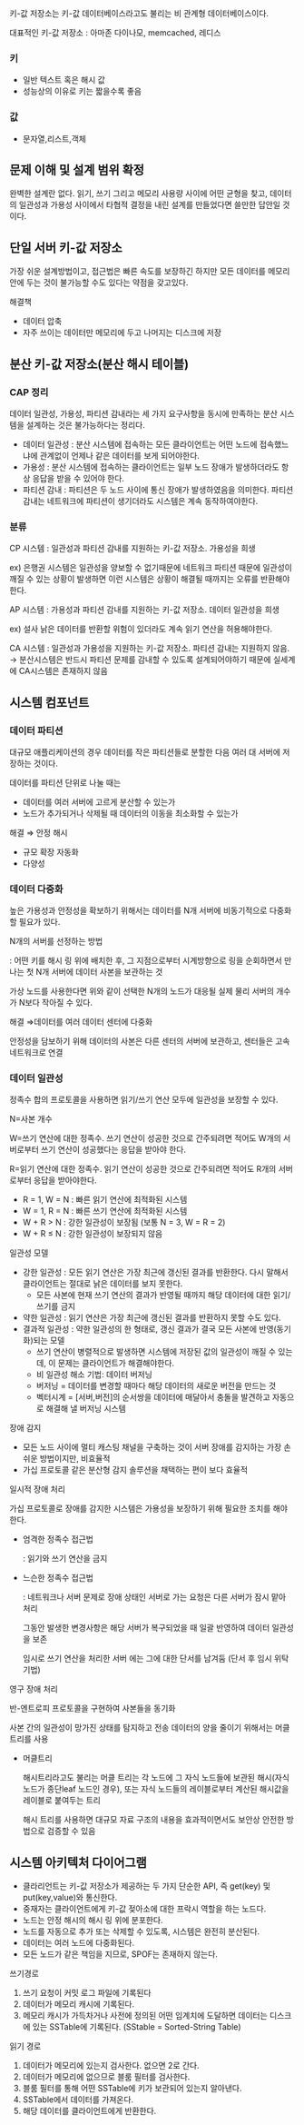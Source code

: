 키-값 저장소는 키-값 데이터베이스라고도 불리는 비 관계형 데이터베이스이다.

대표적인 키-값 저장소 : 아마존 다이나모, memcached, 레디스

### 키

- 일반 텍스트 혹은 해시 값
- 성능상의 이유로 키는 짧을수록 좋음

### 값

- 문자열,리스트,객체

## 문제 이해 및 설계 범위 확정


완벽한 설계란 없다. 읽기, 쓰기 그리고 메모리 사용량 사이에 어떤 균형을 찾고, 데이터의 일관성과 가용성 사이에서 타협적 결정을 내린 설계를 만들었다면 쓸만한 답안일 것이다.

## 단일 서버 키-값 저장소


가장 쉬운 설계방법이고, 접근법은 빠른 속도를 보장하긴 하지만 모든 데이터를 메모리 안에 두는 것이 불가능할 수도 있다는 약점을 갖고있다.

해결책

- 데이터 압축
- 자주 쓰이는 데이터만 메모리에 두고 나머지는 디스크에 저장

## 분산 키-값 저장소(분산 해시 테이블)


### CAP 정리

데이터 일관성, 가용성, 파티션 감내라는 세 가지 요구사항을 동시에 만족하는 분산 시스템을 설계하는 것은 불가능하다는 정리다.

- 데이터 일관성 : 분산 시스템에 접속하는 모든 클라이언트는 어떤 노드에 접속했느냐에 관계없이 언제나 같은 데이터를 보게 되어야한다.
- 가용성 : 분산 시스템에 접속하는 클라이언트는 일부 노드 장애가 발생하더라도 항상 응답을 받을 수 있어야 한다.
- 파티션 감내 : 파티션은 두 노드 사이에 통신 장애가 발생하였음을 의미한다. 파티션 감내는 네트워크에 파티션이 생기더라도 시스템은 계속 동작하여야한다.

### 분류

CP 시스템 : 일관성과 파티션 감내를 지원하는 키-값 저장소. 가용성을 희생

ex) 은행권 시스템은 일관성을 양보할 수 없기때문에 네트워크 파티션 때문에 일관성이 깨질 수 있는 상황이 발생하면 이런 시스템은 상황이 해결될 때까지는 오류를 반환해야한다.

AP 시스템 : 가용성과 파티션 감내를 지원하는 키-값 저장소. 데이터 일관성을 희생

ex) 설사 낡은 데이터를 반환할 위험이 있더라도 계속 읽기 연산을 허용해야한다.

CA 시스템 : 일관성과 가용성을 지원하는 키-값 저장소. 파티션 감내는 지원하지 않음. → 분산시스템은 반드시 파티션 문제를 감내할 수 있도록 설계되어야하기 때문에 실세계에 CA시스템은 존재하지 않음

## 시스템 컴포넌트



### 데이터 파티션

대규모 애플리케이션의 경우 데이터를 작은 파티션들로 분할한 다음 여러 대 서버에 저장하는 것이다.

데이터를 파티션 단위로 나눌 때는

- 데이터를 여러 서버에 고르게 분산할 수 있는가
- 노드가 추가되거나 삭제될 때 데이터의 이동을 최소화할 수 있는가

해결 ⇒ 안정 해시

- 규모 확장 자동화
- 다양성

### 데이터 다중화

높은 가용성과 안정성을 확보하기 위해서는 데이터를 N개 서버에 비동기적으로 다중화할 필요가 있다.

N개의 서버를 선정하는 방법 

: 어떤 키를 해시 링 위에 배치한 후, 그 지점으로부터 시계방향으로 링을 순회하면서 만나는 첫 N개 서버에 데이터 사본을 보관하는 것

가상 노드를 사용한다면 위와 같이 선택한 N개의 노드가 대응될 실제 물리 서버의 개수가 N보다 작아질 수 있다.

해결 ⇒데이터를 여러 데이터 센터에 다중화

안정성을 담보하기 위해 데이터의 사본은 다른 센터의 서버에 보관하고, 센터들은 고속 네트워크로 연결

### 데이터 일관성

정족수 합의 프로토콜을 사용하면 읽기/쓰기 연산 모두에 일관성을 보장할 수 있다. 

N=사본 개수

W=쓰기 연산에 대한 정족수. 쓰기 연산이 성공한 것으로 간주되려면 적어도 W개의 서버로부터 쓰기 연산이 성공했다는 응답을 받아야 한다.

R=읽기 연산에 대한 정족수. 읽기 연산이 성공한 것으로 간주되려면 적어도 R개의 서버로부터 응답을 받아야한다.

- R = 1, W = N : 빠른 읽기 연산에 최적화된 시스템
- W = 1, R = N : 빠른 쓰기 연산에 최적화된 시스템
- W + R > N : 강한 일관성이 보장됨 (보통 N = 3, W = R = 2)
- W + R ≤ N : 강한 일관성이 보장되지 않음

일관성 모델 

- 강한 일관성 : 모든 읽기 연산은 가장 최근에 갱신된 결과를 반환한다. 다시 말해서 클라이언트는 절대로 낡은 데이터를 보지 못한다.
    - 모든 사본에 현재 쓰기 연산의 결과가 반영될 때까지 해당 데이터에 대한 읽기/쓰기를 금지
- 약한 일관성 : 읽기 연산은 가장 최근에 갱신된 결과를 반환하지 못할 수도 있다.
- 결과적 일관성 : 약한 일관성의 한 형태로, 갱신 결과가 결국 모든 사본에 반영(동기화)되는 모델
    - 쓰기 연산이 병렬적으로 발생하면 시스템에 저장된 값의 일관성이 깨질 수 있는데, 이 문제는 클라이언트가 해결해야한다.
    - 비 일관성 해소 기법: 데이터 버저닝
    - 버저닝 = 데이터를 변경할 때마다 해당 데이터의 새로운 버전을 만드는 것
    - 벡터시계 = [서버,버전]의 순서쌍을 데이터에 매달아서 충돌을 발견하고 자동으로 해결해 낼 버저닝 시스템

장애 감지 

- 모든 노드 사이에 멀티 캐스팅 채널을 구축하는 것이 서버 장애를 감지하는 가장 손쉬운 방법이지만, 비효율적
- 가십 프로토콜 같은 분산형 감지 솔루션을 채택하는 편이 보다 효율적

일시적 장애 처리 

가십 프로토콜로 장애를 감지한 시스템은 가용성을 보장하기 위해 필요한 조치를 해야 한다.

- 엄격한 정족수 접근법
    
    : 읽기와 쓰기 연산을 금지
    
- 느슨한 정족수 접근법
    
    : 네트워크나 서버 문제로 장애 상태인 서버로 가는 요청은 다른 서버가 잠시 맡아 처리
    
    그동안 발생한 변경사항은 해당 서버가 복구되었을 때 일괄 반영하여 데이터 일관성을 보존
    
    임시로 쓰기 연산을 처리한 서버 에는 그에 대한 단서를 남겨둠 (단서 후 임시 위탁 기법)
    

영구 장애 처리

반-엔트로피 프로토콜을 구현하여 사본들을 동기화 

사본 간의 일관성이 망가진 상태를 탐지하고 전송 데이터의 양을 줄이기 위해서는 머클 트리를 사용

- 머클트리
    
    해시트리라고도 불리는 머클 트리는 각 노드에 그 자식 노드들에 보관된 해시(자식 노드가 종단leaf 노드인 경우), 또는 자식 노드들의 레이블로부터 계산된 해시값을 레이블로 붙여두는 트리
    
    해시 트리를 사용하면 대규모 자료 구조의 내용을 효과적이면서도 보안상 안전한 방법으로 검증할 수 있음
    

## 시스템 아키텍처 다이어그램

- 클라리언트는 키-값 저장소가 제공하는 두 가지 단순한 API, 즉 get(key) 및 put(key,value)와 통신한다.
- 중재자는 클라이언트에게 키-값 젖아소에 대한 프락시 역할을 하는 노드다.
- 노드는 안정 해시의 해시 링 위에 분포한다.
- 노드를 자동으로 추가 또는 삭제할 수 있도록, 시스템은 완전히 분산된다.
- 데이터는 여러 노드에 다중화된다.
- 모든 노드가 같은 책임을 지므로, SPOF는 존재하지 않는다.

쓰기경로

1. 쓰기 요청이 커밋 로그 파일에 기록된다
2. 데이터가 메모리 캐시에 기록된다.
3. 메모리 캐시가 가득차거나 사전에 정의된 어떤 임계치에 도달하면 데이터는 디스크에 있는 SSTable에 기록된다. (SStable = Sorted-String Table)

읽기 경로

1. 데이터가 메모리에 있는지 검사한다. 없으면 2로 간다.
2. 데이터가 메모리에 없으므로 블룸 필터를 검사한다.
3. 블룸 필터를 통해 어떤 SSTable에 키가 보관되어 있는지 알아낸다.
4. SSTable에서 데이터를 가져온다.
5. 해당 데이터를 클라이언트에게 반환한다.
